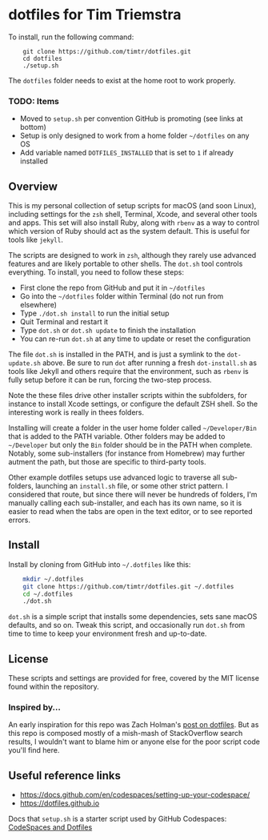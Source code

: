 # dotfiles for Tim Triemstra

To install, run the following command:

```
    git clone https://github.com/timtr/dotfiles.git
    cd dotfiles
    ./setup.sh
```

The `dotfiles` folder needs to exist at the home root to work properly.


### TODO: Items

- Moved to `setup.sh` per convention GitHub is promoting (see links at bottom)
- Setup is only designed to work from a home folder `~/dotfiles` on any OS
- Add variable named `DOTFILES_INSTALLED` that is set to `1` if already installed


## Overview

This is my personal collection of setup scripts for macOS (and soon Linux), including settings for the `zsh` shell, Terminal, Xcode, and several other tools and apps. This set will also install Ruby, along with `rbenv` as a way to control which version of Ruby should act as the system default. This is useful for tools like `jekyll`.

The scripts are designed to work in `zsh`, although they rarely use advanced features and are likely portable to other shells. The `dot.sh` tool controls everything. To install, you need to follow these steps:

- First clone the repo from GitHub and put it in `~/dotfiles`
- Go into the `~/dotfiles` folder within Terminal (do not run from elsewhere)
- Type `./dot.sh install` to run the initial setup
- Quit Terminal and restart it
- Type `dot.sh` or `dot.sh update` to finish the installation
- You can re-run `dot.sh` at any time to update or reset the configuration

The file  `dot.sh` is installed in the PATH, and is just a symlink to the `dot-update.sh` above. Be sure to run `dot` after running a fresh `dot-install.sh` as tools like Jekyll and others require that the environment, such as `rbenv` is fully setup before it can be run, forcing the two-step process.

Note the these files drive other installer scripts within the subfolders, for instance to install Xcode settings, or configure the default ZSH shell. So the interesting work is really in thees folders.

Installing will create a folder in the user home folder called `~/Developer/Bin` that is added to the PATH variable. Other folders may be added to `~/Developer` but only the `Bin` folder should be in the PATH when complete. Notably, some sub-installers (for instance from Homebrew) may further autment the path, but those are specific to third-party tools.

Other example dotfiles setups use advanced logic to traverse all sub-folders, launching an `install.sh` file, or some other strict pattern. I considered that route, but since there will never be hundreds of folders, I'm manually calling each sub-installer, and each has its own name, so it is easier to read when the tabs are open in the text editor, or to see reported errors.



## Install

Install by cloning from GitHub into `~/.dotfiles` like this:

```sh
    mkdir ~/.dotfiles
    git clone https://github.com/timtr/dotfiles.git ~/.dotfiles
    cd ~/.dotfiles
    ./dot.sh
```


`dot.sh` is a simple script that installs some dependencies, sets sane macOS
defaults, and so on. Tweak this script, and occasionally run `dot.sh` from
time to time to keep your environment fresh and up-to-date. 


## License

These scripts and settings are provided for free, covered by the MIT license found within the repository.

### Inspired by...

An early inspiration for this repo was Zach Holman's [post on dotfiles](http://zachholman.com/2010/08/dotfiles-are-meant-to-be-forked/). But as this repo is composed mostly of a mish-mash of StackOverflow search results, I wouldn't want to blame him or anyone else for the poor script code you'll find here.


## Useful reference links

- https://docs.github.com/en/codespaces/setting-up-your-codespace/
- https://dotfiles.github.io

Docs that `setup.sh` is a starter script used by GitHub Codespaces: [CodeSpaces and Dotfiles](https://docs.github.com/en/codespaces/customizing-your-codespace/personalizing-codespaces-for-your-account)


